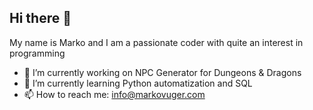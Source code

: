 ## Hi there 👋

My name is Marko and I am a passionate coder with quite an interest in programming

- 🔭 I’m currently working on NPC Generator for Dungeons & Dragons
- 🌱 I’m currently learning Python automatization and SQL
- 📫 How to reach me: [info@markovuger.com](info@markovuger.com)


<!--
**VugerMarko/vugermarko** is a ✨ _special_ ✨ repository because its `README.md` (this file) appears on your GitHub profile.

Here are some ideas to get you started:

- 👯 I’m looking to collaborate on ...
- 🤔 I’m looking for help with ...
- 💬 Ask me about ...
- 😄 Pronouns: ...
- ⚡ Fun fact: ...
-->
